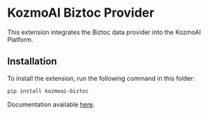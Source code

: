 # KozmoAI Biztoc Provider

This extension integrates the Biztoc data provider
into the KozmoAI Platform.

## Installation

To install the extension, run the following command in this folder:

```bash
pip install kozmoai-biztoc
```

Documentation available [here](https://docs.kozmoai.co/platform/developer_guide/contributing).
